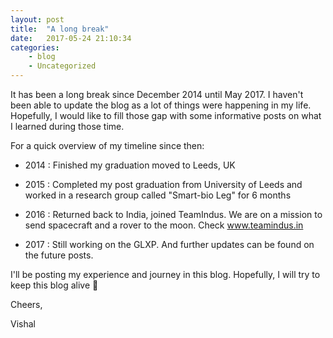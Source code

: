 ```yaml
---
layout: post
title:  "A long break"
date:   2017-05-24 21:10:34
categories:
    - blog
    - Uncategorized
---
```


It has been a long break since December 2014 until May 2017. I haven't been able to update the blog as a lot of things were happening in my life. Hopefully, I would like to fill those gap with some informative posts on what I learned during those time.

For a quick overview of my timeline since then:

- 2014 : Finished my graduation moved to Leeds, UK

- 2015 : Completed my post graduation from University of Leeds and worked in a research group called "Smart-bio Leg" for 6 months

- 2016 : Returned back to India, joined TeamIndus. We are on a mission to send spacecraft and a rover to the moon. Check www.teamindus.in

- 2017 : Still working on the GLXP. And further updates can be found on the future posts.

I'll be posting my experience and journey in this blog. Hopefully, I will try to keep this blog alive 🙂

Cheers,
  
Vishal